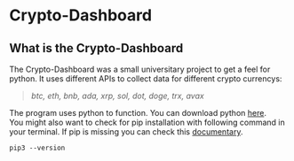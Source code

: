 # Crypto-Dashboard

## What is the Crypto-Dashboard
The Crypto-Dashboard was a small universitary project to get a feel for python. It uses different APIs to collect data for different crypto currencys:  
> *btc, eth, bnb, ada, xrp, sol, dot, doge, trx, avax*

The program uses python to function. You can download python [here](https://www.python.org/downloads/).  
You might also want to check for pip installation with following command in your terminal. If pip is missing you can check this [documentary](https://pip.pypa.io/en/stable/installation/).  
```
pip3 --version
```
